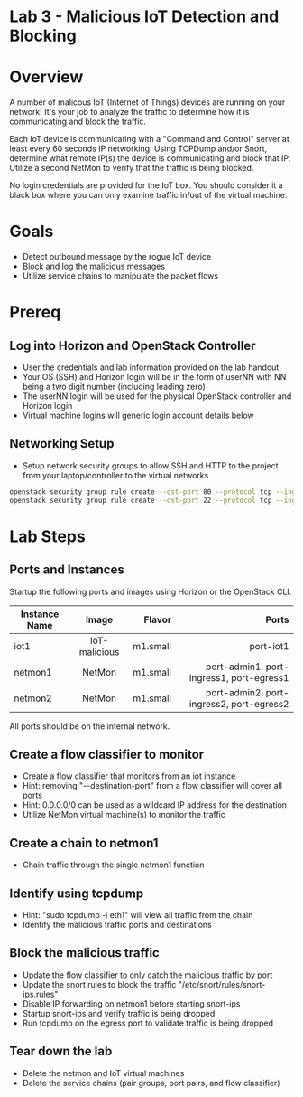 
# Lab 3 - Malicious IoT Detection and Blocking

# Overview

A number of malicous IoT (Internet of Things) devices are running on your network! It's your job to analyze the traffic to determine how it is communicating and block the traffic.

Each IoT device is communicating with a "Command and Control" server at least every 60 seconds IP networking. Using TCPDump and/or Snort, determine what remote IP(s) the device is communicating and block that IP. Utilize a second NetMon to verify that the traffic is being blocked.

No login credentials are provided for the IoT box. You should consider it a black box where you can only examine traffic in/out of the virtual machine.

# Goals

  * Detect outbound message by the rogue IoT device
  * Block and log the malicious messages
  * Utilize service chains to manipulate the packet flows

# Prereq

## Log into Horizon and OpenStack Controller
  * User the credentials and lab information provided on the lab handout
  * Your OS (SSH) and Horizon login will be in the form of userNN with NN being a two digit number (including leading zero)
  * The userNN login will be used for the physical OpenStack controller and Horizon login
  * Virtual machine logins will generic login account details below

## Networking Setup
  * Setup network security groups to allow SSH and HTTP to the project from your laptop/controller to the virtual networks
```bash
openstack security group rule create --dst-port 80 --protocol tcp --ingress default
openstack security group rule create --dst-port 22 --protocol tcp --ingress default
```

# Lab Steps

## Ports and Instances

Startup the following ports and images using Horizon or the OpenStack CLI.

| Instance Name | Image           | Flavor   | Ports                                        | 
| ------------- |:---------------:| --------:|---------------------------------------------:|
| iot1          | IoT-malicious   | m1.small | port-iot1                                    |
| netmon1       | NetMon          | m1.small | port-admin1, port-ingress1, port-egress1     |
| netmon2       | NetMon          | m1.small | port-admin2, port-ingress2, port-egress2     |

All ports should be on the internal network.

## Create a flow classifier to monitor
* Create a flow classifier that monitors from an iot instance
* Hint: removing "--destination-port" from a flow classifier will cover all ports
* Hint: 0.0.0.0/0 can be used as a wildcard IP address for the destination
* Utilize NetMon virtual machine(s) to monitor the traffic

## Create a chain to netmon1
* Chain traffic through the single netmon1 function

## Identify using tcpdump
* Hint: "sudo tcpdump -i eth1" will view all traffic from the chain
* Identify the malicious traffic ports and destinations

## Block the malicious traffic
* Update the flow classifier to only catch the malicious traffic by port
* Update the snort rules to block the traffic "/etc/snort/rules/snort-ips.rules"
* Disable IP forwarding on netmon1 before starting snort-ips
* Startup snort-ips and verify traffic is being dropped
* Run tcpdump on the egress port to validate traffic is being dropped

## Tear down the lab

* Delete the netmon and IoT virtual machines
* Delete the service chains (pair groups, port pairs, and flow classifier)
